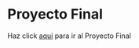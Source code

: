 # Proyecto Final

Haz click [aqui](https://huggingface.co/spaces/alvaro-salgado/spotify) para ir al Proyecto Final
